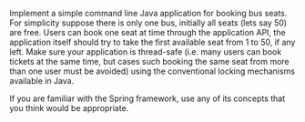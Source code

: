 Implement a simple command line Java application for booking bus seats. For simplicity suppose there is only one bus, initially all seats (lets say 50) are free. Users can book one seat at time through the application API, the application itself should try to take the first available seat from 1 to 50, if any left. Make sure your application is thread-safe (i.e. many users can book tickets at the same time, but cases such booking the same seat from more than one user must be avoided) using the conventional locking mechanisms available in Java.

If you are familiar with the Spring framework, use any of its concepts that you think would be appropriate.

